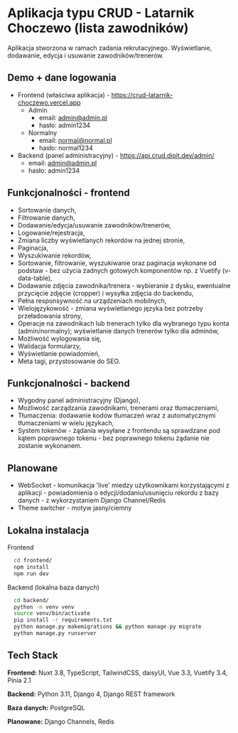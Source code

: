 # Aplikacja typu CRUD - Latarnik Choczewo (lista zawodników)

Aplikacja stworzona w ramach zadania rekrutacyjnego. Wyświetlanie, dodawanie, edycja i usuwanie zawodników/trenerów.



## Demo + dane logowania

- Frontend (właściwa aplikacja) - https://crud-latarnik-choczewo.vercel.app
    - Admin
        - email: admin@admin.pl
        - hasło: admin1234
    - Normalny
        - email: normal@normal.pl
        - hasło: normal1234
- Backend (panel administracyjny) - https://api.crud.dipit.dev/admin/
    - email: admin@admin.pl
    - hasło: admin1234



## Funkcjonalności - frontend

- Sortowanie danych,
- Filtrowanie danych,
- Dodawanie/edycja/usuwanie zawodników/trenerów,
- Logowanie/rejestracja,
- Zmiana liczby wyświetlanych rekordów na jednej stronie,
- Paginacja,
- Wyszukiwanie rekordów,
- Sortowanie, filtrowanie, wyszukiwanie oraz paginacja wykonane od podstaw - bez użycia żadnych gotowych komponentów np. z Vuetify (v-data-table),
- Dodawanie zdjęcia zawodnika/trenera - wybieranie z dysku, ewentualne przycięcie zdjęcie (cropper) i wysyłka zdjęcia do backendu,
- Pełna responsywność na urządzeniach mobilnych,
- Wielojęzykowość - zmiana wyświetlanego języka bez potrzeby przeładowania strony,
- Operacje na zawodnikach lub trenerach tylko dla wybranego typu konta (admin/normalny); wyświetlanie danych trenerów tylko dla adminów,
- Możliwość wylogowania się,
- Walidacja formularzy,
- Wyświetlanie powiadomień,
- Meta tagi, przystosowanie do SEO.

## Funkcjonalności - backend

- Wygodny panel administracyjny (Django),
- Możliwość zarządzania zawodnikami, trenerami oraz tłumaczeniami,
- Tłumaczenia: dodawanie kodów tłumaczeń wraz z automatycznymi tłumaczeniami w wielu językach,
- System tokenów - żądania wysyłane z frontendu są sprawdzane pod kątem poprawnego tokenu - bez poprawnego tokenu żądanie nie zostanie wykonanem.

## Planowane

- WebSocket - komunikacja 'live' miedzy użytkownikami korzystającymi z aplikacji - powiadomienia o edycji/dodaniu/usunięciu rekordu z bazy danych - z wykorzystaniem Django Channel/Redis
- Theme switcher - motyw jasny/ciemny



## Lokalna instalacja

Frontend

```bash
  cd frontend/
  npm install
  npm run dev
```
Backend (lokalna baza danych)

```bash
  cd backend/
  python -m venv venv
  source venv/bin/activate
  pip install -r requirements.txt
  python manage.py makemigrations && python manage.py migrate
  python manage.py runserver
```


    
## Tech Stack

**Frontend:** Nuxt 3.8, TypeScript, TailwindCSS, daisyUI, Vue 3.3, Vuetify 3.4, Pinia 2.1

**Backend:** Python 3.11, Django 4, Django REST framework

**Baza danych:** PostgreSQL

**Planowane:** Django Channels, Redis